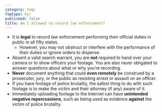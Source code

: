 ```yaml
---
category: faqs
faqtype: kyr
published: false
title: Am I allowed to record law enforcement?
---
```

* It is **legal** to record law enforcement performing their official duties in public in all fifty states. 
	* However, you may not obstruct or interfere with the performance of their duties or ignore orders to disperse. 
* Absent a valid search warrant, you are **not** required to hand over your camera or to show officers your footage. You are also never obligated to answer questions about what or why you’re recording.
* **Never** document anything that could **even remotely** be construed by a prosecutor, jury, or the public as resisting arrest or assault on an officer.
* If you have footage of police brutality, the safest thing to do with such footage is to make the victim and their attorney (if any) aware of it. 
* Immediately uploading footage to the Internet can have **unintended negative repercussions**, such as being used as evidence **against** the victim of police brutality.
